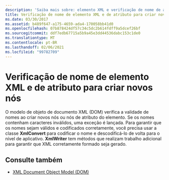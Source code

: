 ```yaml
---
description: 'Saiba mais sobre: elemento XML e verificação de nome de atributo ao criar novos nós'
title: Verificação de nome de elemento XML e de atributo para criar novos nós
ms.date: 03/30/2017
ms.assetid: b489f647-a175-4659-ada4-170058bb41d0
ms.openlocfilehash: 07b878424df57c34c5dc2b614fdff9a5dcef26bf
ms.sourcegitcommit: ddf7edb67715a5b9a45e3dd44536dabc153c1de0
ms.translationtype: MT
ms.contentlocale: pt-BR
ms.lasthandoff: 02/06/2021
ms.locfileid: "99782709"
---
```

# <a name="xml-element-and-attribute-name-verification-when-creating-new-nodes"></a>Verificação de nome de elemento XML e de atributo para criar novos nós

O modelo de objeto de documento XML (DOM) verifica a validade de nomes ao criar novos nós ou nós de atributo do elemento. Se os nomes contenham caracteres inválidos, uma exceção é lançada. Para garantir que os nomes sejam válidos e codificados corretamente, você precisa usar a classe **XmlConvert** para codificar o nome e descodificá-lo de volta para o nível de aplicativo. **XmlWriter** tem métodos que realizam trabalho adicional para garantir que XML corretamente formado seja gerado.  
  
## <a name="see-also"></a>Consulte também

- [XML Document Object Model (DOM)](xml-document-object-model-dom.md)
